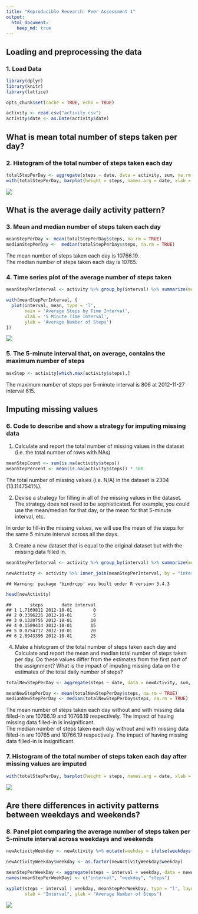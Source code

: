 ```yaml
---
title: "Reproducible Research: Peer Assessment 1"
output: 
  html_document:
    keep_md: true
---
```



## Loading and preprocessing the data

### 1. Load Data


```r
library(dplyr)
library(knitr)
library(lattice)

opts_chunk$set(cache = TRUE, echo = TRUE)
```


```r
activity <- read.csv("activity.csv")
activity$date <- as.Date(activity$date)
```

## What is mean total number of steps taken per day?

### 2. Histogram of the total number of steps taken each day


```r
totalStepPerDay <- aggregate(steps ~ date, data = activity, sum, na.rm = TRUE)
with(totalStepPerDay, barplot(height = steps, names.arg = date, xlab = "", ylab = "Steps", main = 'Total Number of Steps Taken Each Day'))
```

![](PA1_template_files/figure-html/unnamed-chunk-3-1.png)<!-- -->

## What is the average daily activity pattern?

### 3. Mean and median number of steps taken each day


```r
meanStepPerDay <- mean(totalStepPerDay$steps, na.rm = TRUE)
medianStepPerDay <-  median(totalStepPerDay$steps, na.rm = TRUE)
```

The mean number of steps taken each day is 10766.19.  
The median number of steps taken each day is 10765.

### 4. Time series plot of the average number of steps taken


```r
meanStepPerInterval <- activity %>% group_by(interval) %>% summarize(mean = mean(steps, na.rm = TRUE))

with(meanStepPerInterval, {
  plot(interval, mean, type = 'l',
       main = 'Average Steps by Time Interval',
       xlab = '5 Minute Time Interval',
       ylab = 'Average Number of Steps')
})
```

![](PA1_template_files/figure-html/unnamed-chunk-5-1.png)<!-- -->

### 5. The 5-minute interval that, on average, contains the maximum number of steps


```r
maxStep <- activity[which.max(activity$steps),]
```

The maximum number of steps per 5-minute interval is 806 at 2012-11-27 interval 615.

## Imputing missing values

### 6. Code to describe and show a strategy for imputing missing data

1. Calculate and report the total number of missing values in the dataset (i.e. the total number of rows with NAs)


```r
meanStepCount <- sum(is.na(activity$steps))
meanStepPercent <- mean(is.na(activity$steps)) * 100
```

The total number of missing values (i.e. N/A) in the dataset is 2304 (13.1147541%).

2. Devise a strategy for filling in all of the missing values in the dataset. The strategy does not need to be sophisticated. For example, you could use the mean/median for that day, or the mean for that 5-minute interval, etc.

In order to fill-in the missing values, we will use the mean of the steps for the same 5 minute interval across all the days.

3. Create a new dataset that is equal to the original dataset but with the missing data filled in.


```r
meanStepPerInterval <- activity %>% group_by(interval) %>% summarize(mean = mean(steps, na.rm = TRUE))

newActivity <- activity %>% inner_join(meanStepPerInterval, by = "interval") %>% mutate(steps = ifelse(is.na(steps), mean, steps)) %>% select(steps, date, interval) 
```

```
## Warning: package 'bindrcpp' was built under R version 3.4.3
```

```r
head(newActivity)
```

```
##       steps       date interval
## 1 1.7169811 2012-10-01        0
## 2 0.3396226 2012-10-01        5
## 3 0.1320755 2012-10-01       10
## 4 0.1509434 2012-10-01       15
## 5 0.0754717 2012-10-01       20
## 6 2.0943396 2012-10-01       25
```

4. Make a histogram of the total number of steps taken each day and Calculate and report the mean and median total number of steps taken per day. Do these values differ from the estimates from the first part of the assignment? What is the impact of imputing missing data on the estimates of the total daily number of steps?


```r
totalNewStepPerDay <- aggregate(steps ~ date, data = newActivity, sum, na.rm = TRUE)

meanNewStepPerDay <- mean(totalNewStepPerDay$steps, na.rm = TRUE)
medianNewStepPerDay <- median(totalNewStepPerDay$steps, na.rm = TRUE)
```

The mean number of steps taken each day without and with missing data filled-in are 10766.19 and 10766.19 respectively. The impact of having missing data filled-in is insignificant.  
The median number of steps taken each day without and with  missing data filled-in are 10765 and 10766.19 respectively. The impact of having missing data filled-in is insignificant. 

### 7. Histogram of the total number of steps taken each day after missing values are imputed


```r
with(totalStepPerDay, barplot(height = steps, names.arg = date, xlab = "", ylab = "Steps", main = 'Total Number of Steps Taken Each Day with Missing Data Filled-in'))
```

![](PA1_template_files/figure-html/unnamed-chunk-10-1.png)<!-- -->

## Are there differences in activity patterns between weekdays and weekends?

### 8. Panel plot comparing the average number of steps taken per 5-minute interval across weekdays and weekends


```r
newActivityWeekday <- newActivity %>% mutate(weekday = ifelse(weekdays(date) %in% c("Saturday", "Sunday"), "weekend", "weekday"))

newActivityWeekday$weekday <- as.factor(newActivityWeekday$weekday)

meanStepPerWeekDay <- aggregate(steps ~ interval + weekday, data = newActivityWeekday, mean)
names(meanStepPerWeekDay) <- c("interval", "weekday", "steps")

xyplot(steps ~ interval | weekday, meanStepPerWeekDay, type = "l", layout = c(1, 2), 
       xlab = "Interval", ylab = "Average Number of Steps")
```

![](PA1_template_files/figure-html/unnamed-chunk-11-1.png)<!-- -->


